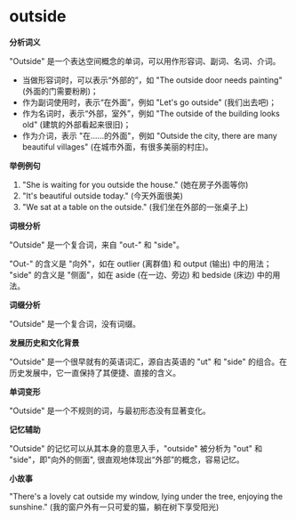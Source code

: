 # outside

**分析词义**

  

"Outside" 是一个表达空间概念的单词，可以用作形容词、副词、名词、介词。

  

*   当做形容词时，可以表示“外部的”，如 "The outside door needs painting" (外面的门需要粉刷)；
*   作为副词使用时，表示“在外面”，例如 "Let's go outside" (我们出去吧)；
*   作为名词时，表示“外部，室外”，例如 "The outside of the building looks old" (建筑的外部看起来很旧)；
*   作为介词，表示 "在......的外面"，例如 "Outside the city, there are many beautiful villages" (在城市外面，有很多美丽的村庄)。

  

**举例例句**

  

1.  "She is waiting for you outside the house." (她在房子外面等你)
2.  "It's beautiful outside today." (今天外面很美)
3.  "We sat at a table on the outside." (我们坐在外部的一张桌子上)

  

**词根分析**

  

"Outside" 是一个复合词，来自 "out-" 和 "side"。

  

"Out-" 的含义是 "向外"，如在 outlier (离群值) 和 output (输出) 中的用法； "side" 的含义是 "侧面"，如在 aside (在一边、旁边) 和 bedside (床边) 中的用法。

  

**词缀分析**

  

"Outside" 是一个复合词，没有词缀。

  

**发展历史和文化背景**

  

"Outside" 是一个很早就有的英语词汇，源自古英语的 "ut" 和 "side" 的组合。在历史发展中，它一直保持了其便捷、直接的含义。

  

**单词变形**

  

"Outside" 是一个不规则的词，与最初形态没有显著变化。

  

**记忆辅助**

  

"Outside" 的记忆可以从其本身的意思入手，"outside" 被分析为 "out" 和 "side"，即"向外的侧面", 很直观地体现出“外部”的概念，容易记忆。

  

**小故事**

  

"There's a lovely cat outside my window, lying under the tree, enjoying the sunshine." (我的窗户外有一只可爱的猫，躺在树下享受阳光)
